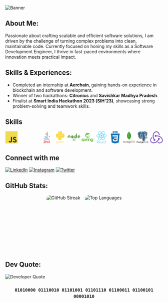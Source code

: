 ![Banner](https://i.ibb.co/MxTwRPCy/1742541600137.jpg)

## About Me:
<p> Passionate about crafting scalable and efficient software solutions, I am driven by the challenge of turning complex problems into clean, maintainable code. Currently focused on honing my skills as a Software Development Engineer, I thrive in fast-paced environments where innovation meets practical impact.</p>

## Skills & Experiences:
- Completed an internship at **Aerchain**, gaining hands-on experience in blockchain and software development.
- Winner of two hackathons: **Citronics** and **Savishkar Madhya Pradesh**.
- Finalist at **Smart India Hackathon 2023 (SIH'23)**, showcasing strong problem-solving and teamwork skills.

## Skills

<div style="display: flex; justify-content: space-between; max-width: 700px; margin: auto; flex-wrap: wrap;">
  <img alt="Javascript" height="40" src="https://github.com/devicons/devicon/blob/v2.16.0/icons/javascript/javascript-original.svg" /> <span width="30"/>
  <img alt="Java" height="40" src="https://github.com/devicons/devicon/blob/v2.16.0/icons/java/java-original-wordmark.svg" /> <span width="30"/>
  <img alt="Python" height="40" src="https://github.com/devicons/devicon/blob/v2.16.0/icons/python/python-plain-wordmark.svg" /> <span width="30"/>
  <img alt="Node.js" height="40" src="https://github.com/devicons/devicon/blob/v2.16.0/icons/nodejs/nodejs-plain-wordmark.svg" /> <span width="30"/>
  <img alt="Spring Boot" height="40" src="https://github.com/devicons/devicon/blob/v2.16.0/icons/spring/spring-original-wordmark.svg" /> <span width="30"/>
  <img alt="React" height="40" src="https://github.com/devicons/devicon/blob/v2.16.0/icons/react/react-original-wordmark.svg" /> <span width="30"/>
  <img alt="CSS" height="40" src="https://github.com/devicons/devicon/blob/v2.16.0/icons/css3/css3-plain-wordmark.svg" /> <span width="30"/>
  <img alt="MongoDB" height="40" src="https://github.com/devicons/devicon/blob/v2.16.0/icons/mongodb/mongodb-original-wordmark.svg" /> <span width="30"/>
  <img alt="PostgreSQL" height="40" src="https://github.com/devicons/devicon/blob/v2.16.0/icons/postgresql/postgresql-original-wordmark.svg" /> <span width="30"/>
  <img alt="Redux" height="40" src="https://github.com/devicons/devicon/blob/v2.16.0/icons/redux/redux-original.svg" />
</div>

## Connect with me

[![LinkedIn](https://img.shields.io/badge/LinkedIn-%230077B5.svg?logo=linkedin&logoColor=white)](https://linkedin.com/in/princechaurasia) [![Instagram](https://img.shields.io/badge/Instagram-%23E4405F.svg?logo=Instagram&logoColor=white)](https://instagram.com/dev_.prince) [![Twitter](https://img.shields.io/badge/Twitter-%231DA1F2.svg?logo=Twitter&logoColor=white)](https://x.com/shutup_prince) 


## GitHub Stats:
<div style="display: flex; gap: 15px; justify-content: center; align-items: flex-start;">
  <img src="https://github-readme-streak-stats.herokuapp.com/?user=mr-dev-prince&theme=dark&hide_border=true" alt="GitHub Streak" height="180" style="border-radius: 10px;" />
  <img src="https://github-readme-stats.vercel.app/api/top-langs/?username=mr-dev-prince&theme=dark&hide_border=true&include_all_commits=true&count_private=true&layout=compact" alt="Top Languages" height="180" style="border-radius: 10px;" />
</div>

## Dev Quote:
<p align="start">
  <img src="https://quotes-github-readme.vercel.app/api?type=horizontal&theme=dark" alt="Developer Quote" />
</p>

<h3 style="text-align:center;"> <code>01010000 01110010 01101001 01101110 01100011 01100101 00001010</code> </h3>
